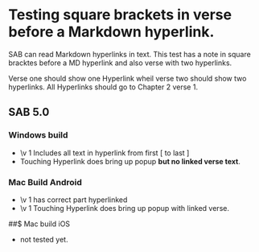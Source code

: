 # Testing square brackets in verse before a Markdown hyperlink.

SAB can read Markdown hyperlinks in text. This test has a note in square bracktes 
before a MD hyperlink and also verse with two hyperlinks.

Verse one should show one Hyperlink wheil verse two should show two hyperlinks.
All Hyperlinks should go to Chapter 2 verse 1.

## SAB 5.0

### Windows build

- \v 1 Includes all text in hyperlink from first [ to last ]
- Touching Hyperlink does bring up popup **but no linked verse text**.

### Mac Build Android

- \v 1 has correct part hyperlinked
- \v 1 Touching Hyperlink does bring up popup with linked verse.

##$ Mac build iOS

- not tested yet.
